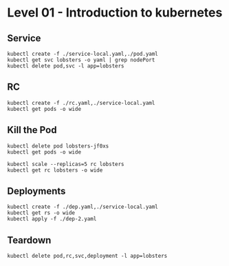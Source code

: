 # Level 01 - Introduction to kubernetes

## Service
```
kubectl create -f ./service-local.yaml,./pod.yaml
kubectl get svc lobsters -o yaml | grep nodePort
kubectl delete pod,svc -l app=lobsters
```

## RC
```
kubectl create -f ./rc.yaml,./service-local.yaml
kubectl get pods -o wide
```

##  Kill the Pod
```
kubectl delete pod lobsters-jf0xs 
kubectl get pods -o wide
```
```
kubectl scale --replicas=5 rc lobsters
kubectl get rc lobsters -o wide
```

## Deployments
```
kubectl create -f ./dep.yaml,./service-local.yaml
kubectl get rs -o wide
kubectl apply -f ./dep-2.yaml
```


## Teardown
```
kubectl delete pod,rc,svc,deployment -l app=lobsters
```